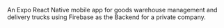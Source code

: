 An Expo React Native mobile app for goods warehouse management and delivery trucks using Firebase as the Backend for a private company.
